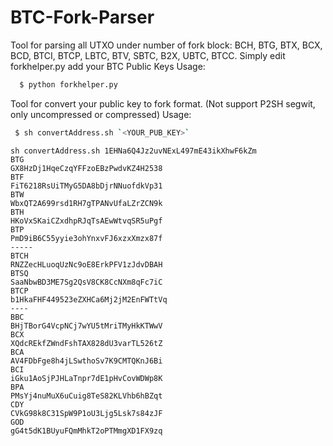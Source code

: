 # BTC-Fork-Parser
 Tool for parsing all UTXO under number of fork block:
   BCH, BTG, BTX, BCX, BCD, BTCI, BTCP, LBTC, BTV, SBTC, B2X, UBTC, BTCC.
 Simply edit forkhelper.py add your BTC Public Keys
   Usage: 
```sh
  $ python forkhelper.py
 ```
 
 Tool for convert your public key to fork format. (Not support P2SH segwit, only uncompressed or compressed)
  Usage: 
```sh
 $ sh convertAddress.sh `<YOUR_PUB_KEY>` 
```


    sh convertAddress.sh 1EHNa6Q4Jz2uvNExL497mE43ikXhwF6kZm
    BTG
    GX8HzDj1HqeCzqYFFzoEBzPwdvKZ4H2538
    BTF
    FiT6218RsUiTMyG5DA8bDjrNNuofdkVp31
    BTW
    WbxQT2A699rsd1RH7gTPANvUfaLZrZCN9k
    BTH
    HKoVxSKaiCZxdhpRJqTsAEwWtvqSR5uPgf
    BTP
    PmD9iB6C55yyie3ohYnxvFJ6xzxXmzx87f
    -----
    BTCH
    RNZZecHLuoqUzNc9oE8ErkPFV1zJdvDBAH
    BTSQ
    SaaNbwBD3ME7Sg2QsV8CK8CcNXm8qFc7iC
    BTCP
    b1HkaFHF449523eZXHCa6Mj2jM2EnFWTtVq
    ----
    BBC
    BHjTBorG4VcpNCj7wYU5tMriTMyHkKTWwV
    BCX
    XQdcREkfZWndFshTAX828dU3varTL526tZ
    BCA
    AV4FDbFge8h4jLSwthoSv7K9CMTQKnJ6Bi
    BCI
    iGku1AoSjPJHLaTnpr7dE1pHvCovWDWp8K
    BPA
    PMsYj4nuMuX6uCuig8TeS82KLVhb6hBZqt
    CDY
    CVkG98k8C31SpW9P1oU3Ljg5Lsk7s84zJF
    GOD
    gG4t5dK1BUyuFQmMhkT2oPTMmgXD1FX9zq



